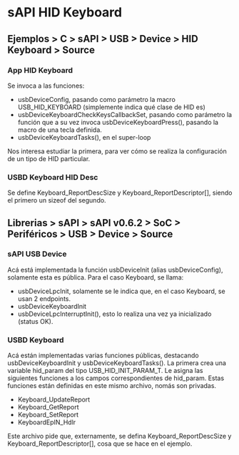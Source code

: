 # sAPI HID Keyboard

## Ejemplos > C > sAPI > USB > Device > HID Keyboard > Source 

### App HID Keyboard
Se invoca a las funciones:
- usbDeviceConfig, pasando como parámetro la macro USB_HID_KEYBOARD (simplemente indica qué clase de HID es)
- usbDeviceKeyboardCheckKeysCallbackSet, pasando como parámetro la función que a su vez invoca usbDeviceKeyboardPress(), pasando la macro de una tecla definida.
- usbDeviceKeyboardTasks(), en el super-loop

Nos interesa estudiar la primera, para ver cómo se realiza la configuración de un tipo de HID particular.

### USBD Keyboard HID Desc
Se define Keyboard_ReportDescSize y Keyboard_ReportDescriptor[], siendo el primero un sizeof del segundo.


## Librerias > sAPI > sAPI v0.6.2 > SoC > Periféricos > USB > Device > Source

### sAPI USB Device
Acá está implementada la función usbDeviceInit (alias usbDeviceConfig), solamente esta es pública. Para el caso Keyboard, se llama:
- usbDeviceLpcInit, solamente se le indica que, en el caso Keyboard, se usan 2 endpoints.
- usbDeviceKeyboardInit
- usbDeviceLpcInterruptInit(), esto lo realiza una vez ya inicializado (status OK).

### USBD Keyboard
Acá están implementadas varias funciones públicas, destacando usbDeviceKeyboardInit y usbDeviceKeyboardTasks(). La primera crea una variable hid_param del tipo USB_HID_INIT_PARAM_T. Le asigna las siguientes funciones a los campos correspondientes de hid_param. Estas funciones están definidas en este mismo archivo, nomás son privadas.

- Keyboard_UpdateReport
- Keyboard_GetReport
- Keyboard_SetReport
- KeyboardEpIN_Hdlr

Este archivo pide que, externamente, se defina Keyboard_ReportDescSize y Keyboard_ReportDescriptor[], cosa que se hace en el ejemplo.
